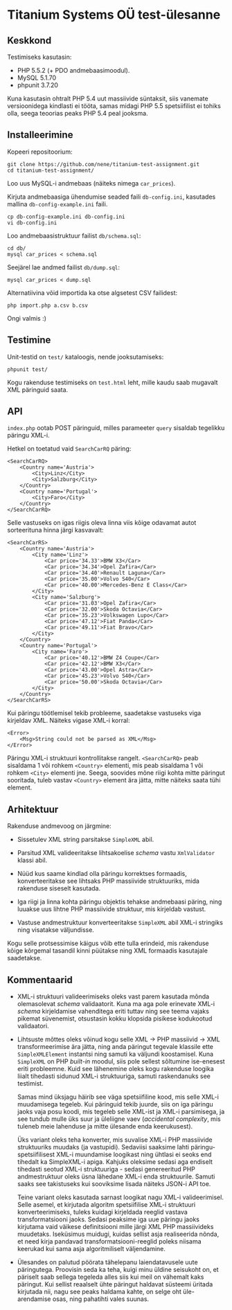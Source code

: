 # Titanium Systems OÜ test-ülesanne


## Keskkond

Testimiseks kasutasin:

- PHP 5.5.2 (+ PDO andmebaasimoodul).
- MySQL 5.1.70
- phpunit 3.7.20

Kuna kasutasin ohtralt PHP 5.4 uut massiivide süntaksit, siis vanemate
versioonidega kindlasti ei tööta, samas midagi PHP 5.5 spetsiifilist
ei tohiks olla, seega teoorias peaks PHP 5.4 peal jooksma.


## Installeerimine

Kopeeri repositoorium:

    git clone https://github.com/nene/titanium-test-assignment.git
    cd titanium-test-assignment/

Loo uus MySQL-i andmebaas (näiteks nimega `car_prices`).

Kirjuta andmebaasiga ühendumise seaded faili `db-config.ini`,
kasutades mallina `db-config-example.ini` faili.

    cp db-config-example.ini db-config.ini
    vi db-config.ini

Loo andmebaasistruktuur failist `db/schema.sql`:

    cd db/
    mysql car_prices < schema.sql

Seejärel lae andmed failist `db/dump.sql`:

    mysql car_prices < dump.sql

Alternatiivina võid importida ka otse algsetest CSV failidest:

    php import.php a.csv b.csv

Ongi valmis :)


## Testimine

Unit-testid on `test/` kataloogis, nende jooksutamiseks:

    phpunit test/

Kogu rakenduse testimiseks on `test.html` leht, mille kaudu saab
mugavalt XML päringuid saata.


## API

`index.php` ootab POST päringuid, milles parameeter `query` sisaldab
tegelikku päringu XML-i.

Hetkel on toetatud vaid `SearchCarRQ` päring:

    <SearchCarRQ>
        <Country name='Austria'>
            <City>Linz</City>
            <City>Salzburg</City>
        </Country>
        <Country name='Portugal'>
            <City>Faro</City>
        </Country>
    </SearchCarRQ>

Selle vastuseks on igas riigis oleva linna viis kõige odavamat autot
sorteerituna hinna järgi kasvavalt:

    <SearchCarRS>
        <Country name='Austria'>
            <City name='Linz'>
                <Car price='34.33'>BMW X3</Car>
                <Car price='34.34'>Opel Zafira</Car>
                <Car price='34.40'>Renault Laguna</Car>
                <Car price='35.00'>Volvo S40</Car>
                <Car price='40.00'>Mercedes-Benz E Class</Car>
            </City>
            <City name='Salzburg'>
                <Car price='31.03'>Opel Zafira</Car>
                <Car price='32.00'>Skoda Octavia</Car>
                <Car price='35.23'>Volkswagen Lupo</Car>
                <Car price='47.12'>Fiat Panda</Car>
                <Car price='49.11'>Fiat Bravo</Car>
            </City>
        </Country>
        <Country name='Portugal'>
            <City name='Faro'>
                <Car price='40.12'>BMW Z4 Coupe</Car>
                <Car price='42.12'>BMW X3</Car>
                <Car price='43.00'>Opel Astra</Car>
                <Car price='45.23'>Volvo S40</Car>
                <Car price='50.00'>Skoda Octavia</Car>
            </City>
        </Country>
    </SearchCarRS>

Kui päringu töötlemisel tekib probleeme, saadetakse vastuseks viga
kirjeldav XML.  Näiteks vigase XML-i korral:

    <Error>
        <Msg>String could not be parsed as XML</Msg>
    </Error>

Päringu XML-i struktuuri kontrollitakse rangelt.  `<SearchCarRQ>` peab
sisaldama 1 või rohkem `<Country>` elementi, mis peab sisaldama 1 või
rohkem `<City>` elementi jne.  Seega, soovides mõne riigi kohta mitte
päringut sooritada, tuleb vastav `<Country>` element ära jätta, mitte
näiteks saata tühi element.


## Arhitektuur

Rakenduse andmevoog on järgmine:

* Sissetulev XML string parsitakse `SimpleXML` abil.

* Parsitud XML valideeritakse lihtsakoelise *schema* vastu
  `XmlValidator` klassi abil.

* Nüüd kus saame kindlad olla päringu korrektses formaadis,
  konverteeritakse see lihtsaks PHP massiivide struktuuriks, mida
  rakenduse siseselt kasutada.

* Iga riigi ja linna kohta päringu objektis tehakse andmebaasi päring,
  ning luuakse uus lihtne PHP massiivide struktuur, mis kirjeldab
  vastust.

* Vastuse andmestruktuur konverteeritakse `SimpleXML` abil XML-i
  stringiks ning visatakse väljundisse.

Kogu selle protsessimise käigus võib ette tulla erindeid, mis
rakenduse kõige kõrgemal tasandil kinni püütakse ning XML formaadis
kasutajale saadetakse.


## Kommentaarid

* XML-i struktuuri valideerimiseks oleks vast parem kasutada mõnda
  olemasolevat *schema* validaatorit.  Kuna ma aga pole erinevate
  XML-i *schema* kirjeldamise vahenditega eriti tuttav ning see teema
  vajaks pikemat süvenemist, otsustasin kokku klopsida pisikese
  kodukootud validaatori.

* Lihtsuste mõttes oleks võinud kogu selle XML -> PHP massiivid -> XML
  transformeerimise ära jätta, ning anda päringut tegevale klassile
  ette `SimpleXMLElement` instantsi ning samuti ka väljundi
  koostamisel.  Kuna `SimpleXML` on PHP *built-in* moodul, siis pole
  sellest sõltumine ise-enesest eriti probleemne.  Kuid see lähenemine
  oleks kogu rakenduse loogika liialt tihedasti sidunud XML-i
  struktuuriga, samuti raskendanuks see testimist.

  Samas mind üksjagu häirib see väga spetsiifiline kood, mis selle
  XML-i muudamisega tegeleb.  Kui päringuid tekib juurde, siis on iga
  päringu jaoks vaja posu koodi, mis tegeleb selle XML-ist ja XML-i
  parsimisega, ja see tundub mulle üks suur ja üleliigne vaev
  (*accidental complexity*, mis tuleneb meie lahenduse ja mitte
  ülesande enda keerukusest).

  Üks variant oleks teha konverter, mis suvalise XML-i PHP massiivide
  struktuuriks muudaks (ja vastupidi).  Sedaviisi saaksime lahti
  päringu-spetsiifilisest XML-i muundamise loogikast ning ühtlasi ei
  seoks end tihedalt ka SimpleXML-i apiga.  Kahjuks oleksime sedasi
  aga endiselt tihedasti seotud XML-i struktuuriga - sedasi
  genereeritud PHP andmestruktuur oleks üsna lähedane XML-i enda
  struktuurile.  Samuti saaks see takistuseks kui sooviksime lisada
  näiteks JSON-i API toe.

  Teine variant oleks kasutada sarnast loogikat nagu XML-i
  valideerimisel.  Selle asemel, et kirjutada algoritm spetsiifilise
  XML-i struktuuri konverteerimiseks, tuleks kuidagi kirjeldada
  reeglid vastava transformatsiooni jaoks.  Sedasi peaksime iga uue
  päringu jaoks kirjutama vaid väikese definitsiooni mille järgi XML
  PHP massiivideks muudetaks.  Iseküsimus muidugi, kuidas sellist asja
  realiseerida nõnda, et need kirja pandavad transformatsiooni-reeglid
  poleks niisama keerukad kui sama asja algoritmiliselt väljendamine.

* Ülesandes on palutud pöörata tähelepanu laiendatavusele uute
  päringutega.  Proovisin seda ka teha, kuigi minu üldine seisukoht
  on, et päriselt saab sellega tegeleda alles siis kui meil on
  vähemalt kaks päringut.  Kui sellist reaalselt ühte päringut
  haldavat süsteemi üritada kirjutada nii, nagu see peaks haldama
  kahte, on selge oht üle-arendamise osas, ning pahatihti vales
  suunas.
